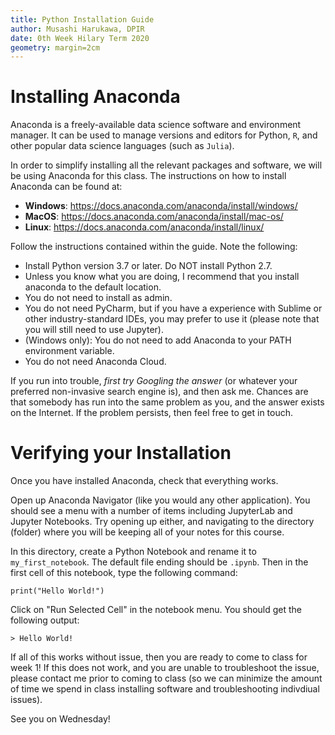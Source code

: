 ```yaml
---
title: Python Installation Guide
author: Musashi Harukawa, DPIR
date: 0th Week Hilary Term 2020
geometry: margin=2cm
---
```


# Installing Anaconda

Anaconda is a freely-available data science software and environment manager. It can be used to manage versions and editors for Python, `R`, and other popular data science languages (such as `Julia`).

In order to simplify installing all the relevant packages and software, we will be using Anaconda for this class. The instructions on how to install Anaconda can be found at:

- **Windows**: https://docs.anaconda.com/anaconda/install/windows/
- **MacOS**: https://docs.anaconda.com/anaconda/install/mac-os/
- **Linux**: https://docs.anaconda.com/anaconda/install/linux/

Follow the instructions contained within the guide. Note the following:

- Install Python version 3.7 or later. Do NOT install Python 2.7.
- Unless you know what you are doing, I recommend that you install anaconda to the default location.
- You do not need to install as admin.
- You do not need PyCharm, but if you have a experience with Sublime or other industry-standard IDEs, you may prefer to use it (please note that you will still need to use Jupyter).
- (Windows only): You do not need to add Anaconda to your PATH environment variable.
- You do not need Anaconda Cloud.

If you run into trouble, _first try Googling the answer_ (or whatever your preferred non-invasive search engine is), and then ask me. Chances are that somebody has run into the same problem as you, and the answer exists on the Internet. If the problem persists, then feel free to get in touch.

# Verifying your Installation

Once you have installed Anaconda, check that everything works.

Open up Anaconda Navigator (like you would any other application). You should see a menu with a number of items including JupyterLab and Jupyter Notebooks. Try opening up either, and navigating to the directory (folder) where you will be keeping all of your notes for this course.

In this directory, create a Python Notebook and rename it to `my_first_notebook`. The default file ending should be `.ipynb`. Then in the first cell of this notebook, type the following command:

```{python}
print("Hello World!")
```

Click on "Run Selected Cell" in the notebook menu. You should get the following output:

```
> Hello World!
```

If all of this works without issue, then you are ready to come to class for week 1! If this does not work, and you are unable to troubleshoot the issue, please contact me prior to coming to class (so we can minimize the amount of time we spend in class installing software and troubleshooting indivdiual issues).

See you on Wednesday!
